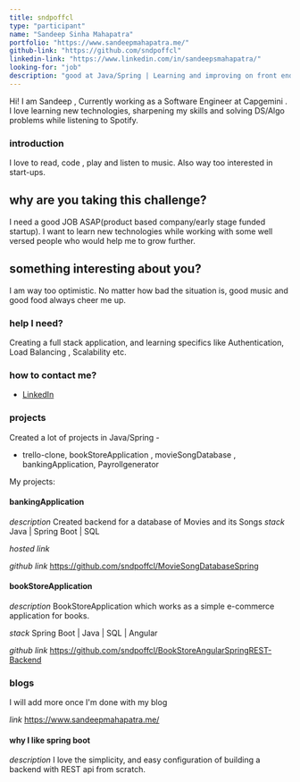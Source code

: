 ```yaml
---
title: sndpoffcl
type: "participant"
name: "Sandeep Sinha Mahapatra"
portfolio: "https://www.sandeepmahapatra.me/"
github-link: "https://github.com/sndpoffcl"
linkedin-link: "https://www.linkedin.com/in/sandeepsmahapatra/"
looking-for: "job"
description: "good at Java/Spring | Learning and improving on front end tech( JS , React) | Also practicing on Data Structures and Algorithms  |"
---
```


Hi! I am Sandeep , Currently working as a Software Engineer at Capgemini . I love learning new technologies, sharpening my skills and solving DS/Algo problems while listening to Spotify.

### introduction

I love to read, code , play and listen to music. Also way too interested in start-ups.

## why are you taking this challenge?

I need a good JOB ASAP(product based company/early stage funded startup).
I want to learn new technologies while working with some well versed people who would help me to grow further. 

## something interesting about you?

I am way too optimistic. No matter how bad the situation is, good music and good food always cheer me up.

### help I need?

Creating a full stack application, and learning specifics like Authentication, Load Balancing , Scalability etc. 

### how to contact me?

- [LinkedIn](https://www.linkedin.com/in/sandeepsmahapatra/)

### projects

Created a lot of projects in Java/Spring - 
* trello-clone, bookStoreApplication , movieSongDatabase , bankingApplication, Payrollgenerator

My projects:
#### bankingApplication  
_description_ Created backend for a database of Movies and its Songs 
_stack_ Java | Spring Boot | SQL

_hosted link_ 

_github link_ https://github.com/sndpoffcl/MovieSongDatabaseSpring

#### bookStoreApplication

_description_ BookStoreApplication which works as a simple e-commerce application for books.

_stack_ Spring Boot | Java | SQL | Angular

_github link_ https://github.com/sndpoffcl/BookStoreAngularSpringREST-Backend

### blogs

I will add more once I'm done with my blog 

_link_ https://www.sandeepmahapatra.me/

#### why I like spring boot 

_description_ I love the simplicity, and easy configuration of building a backend with REST api from scratch.
